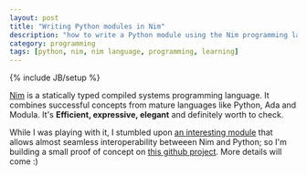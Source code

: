 ```yaml
---
layout: post
title: "Writing Python modules in Nim"
description: "how to write a Python module using the Nim programming language"
category: programming
tags: [python, nim, nim language, programming, learning]
---
```

{% include JB/setup %}


[Nim](https://nim-lang.org/) is a statically typed compiled systems programming language. It combines successful concepts from mature languages like Python, Ada and Modula. It's **Efficient, expressive, elegant** and definitely worth to check.


While I was playing with it, I stumbled upon [an interesting module](https://github.com/yglukhov/nimpy) that allows almost seamless interoperability betweeen Nim and Python; so I'm building a small proof of concept on [this github project](https://github.com/ilmanzo/python-modules-with-nim). More details will come :) 


